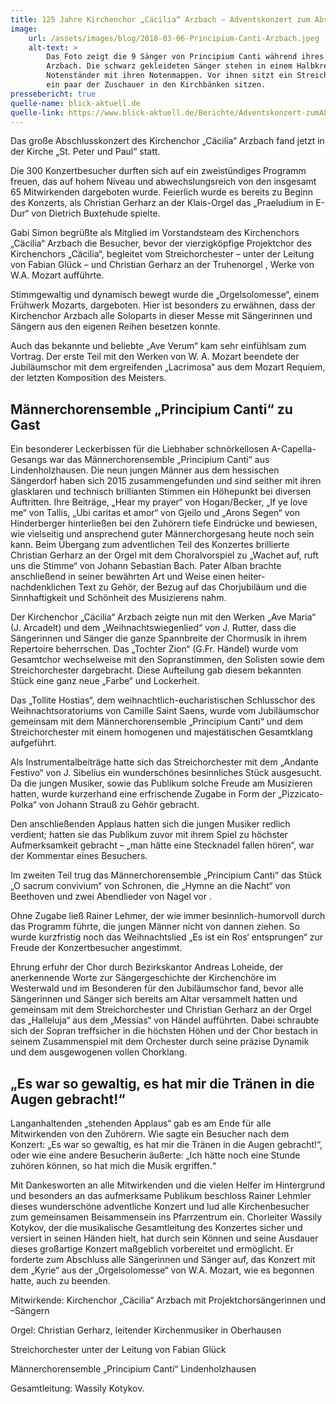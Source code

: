```yaml
---
title: 125 Jahre Kirchenchor „Cäcilia“ Arzbach – Adventskonzert zum Abschluss des Jubiläumsjahres
image: 
    url: /assets/images/blog/2018-03-06-Principium-Canti-Arzbach.jpeg
    alt-text: >
        Das Foto zeigt die 9 Sänger von Principium Canti während ihres Auftritts in der Kirche St. Peter und Paul in 
        Arzbach. Die schwarz gekleideten Sänger stehen in einem Halbkreis vor dem Altar. Vor ihnen befinden sich ihre 
        Notenständer mit ihren Notenmappen. Vor ihnen sitzt ein Streichorchester. Am unteren Rand des Fotos sieht man 
        ein paar der Zuschauer in den Kirchbänken sitzen.
pressebericht: true
quelle-name: blick-aktuell.de
quelle-link: https://www.blick-aktuell.de/Berichte/Adventskonzert-zumAbschluss-des-Jubilaeumsjahres-303058.html
---
```

Das große Abschlusskonzert des Kirchenchor „Cäcilia“  Arzbach fand jetzt in der Kirche „St. Peter und Paul“ statt.

Die 300 Konzertbesucher durften sich auf ein zweistündiges Programm freuen, das auf hohem Niveau und abwechslungsreich von den insgesamt 65 Mitwirkenden dargeboten wurde. Feierlich wurde es bereits zu Beginn des Konzerts, als Christian Gerharz an der Klais-Orgel das „Praeludium in E-Dur“ von Dietrich Buxtehude spielte.

Gabi Simon begrüßte als Mitglied im Vorstandsteam des Kirchenchors „Cäcilia“ Arzbach die Besucher, bevor der vierzigköpfige Projektchor des Kirchenchors „Cäcilia“, begleitet vom Streichorchester – unter der Leitung von Fabian Glück – und Christian Gerharz an der Truhenorgel , Werke von W.A. Mozart aufführte.

Stimmgewaltig und dynamisch bewegt wurde die „Orgelsolomesse“, einem Frühwerk Mozarts, dargeboten. Hier ist besonders zu erwähnen, dass der Kirchenchor Arzbach alle Soloparts in dieser Messe mit Sängerinnen und Sängern aus den eigenen Reihen besetzen konnte.

Auch das bekannte und beliebte „Ave Verum“ kam sehr einfühlsam zum Vortrag. Der erste Teil mit den Werken von W. A. Mozart beendete der Jubiläumschor mit dem ergreifenden „Lacrimosa“ aus dem Mozart Requiem, der letzten Komposition des Meisters.

## Männerchorensemble „Principium Canti“ zu Gast
Ein besonderer Leckerbissen für die Liebhaber schnörkellosen A-Capella-Gesangs war das Männerchorensemble „Principium Canti“ aus Lindenholzhausen. Die neun jungen Männer aus dem hessischen Sängerdorf haben sich 2015 zusammengefunden und sind seither mit ihren glasklaren und technisch brillianten Stimmen ein Höhepunkt bei diversen Auftritten. Ihre Beiträge, „Hear my prayer“ von Hogan/Becker, „If ye love me“ von Tallis, „Ubi caritas et amor“ von Gjeilo und „Arons Segen“ von Hinderberger hinterließen bei den Zuhörern tiefe Eindrücke und bewiesen, wie vielseitig und ansprechend guter Männerchorgesang heute noch sein kann. Beim Übergang zum adventlichen Teil des Konzertes brillierte Christian Gerharz an der Orgel mit dem Choralvorspiel zu „Wachet auf, ruft uns die Stimme“ von Johann Sebastian Bach. Pater Alban brachte anschließend in seiner bewährten Art und Weise einen heiter-nachdenklichen Text zu Gehör, der Bezug auf das Chorjubiläum und die Sinnhaftigkeit und Schönheit des Musizierens nahm.

Der Kirchenchor „Cäcilia“ Arzbach zeigte nun mit den Werken „Ave Maria“ (J. Arcadelt) und dem „Weihnachtswiegenlied“ von J. Rutter, dass die Sängerinnen und Sänger die ganze Spannbreite der Chormusik in ihrem Repertoire beherrschen. Das „Tochter Zion“ (G.Fr. Händel) wurde vom Gesamtchor wechselweise mit den Sopranstimmen, den Solisten sowie dem Streichorchester dargebracht. Diese Aufteilung gab diesem bekannten Stück eine ganz neue „Farbe“ und Lockerheit.

Das „Tollite Hostias“, dem weihnachtlich-eucharistischen Schlusschor des Weihnachtsoratoriums von Camille Saint Saens, wurde vom Jubiläumschor gemeinsam mit dem Männerchorensemble „Principium Canti“ und dem Streichorchester mit einem homogenen und majestätischen Gesamtklang aufgeführt.

Als Instrumentalbeiträge hatte sich das Streichorchester mit dem „Andante Festivo“ von J. Sibelius ein wunderschönes besinnliches Stück ausgesucht. Da die jungen Musiker, sowie das Publikum solche Freude am Musizieren hatten, wurde kurzerhand eine erfrischende Zugabe in Form der „Pizzicato-Polka“ von Johann Strauß zu Gehör gebracht.

Den anschließenden Applaus hatten sich die jungen Musiker redlich verdient; hatten sie das Publikum zuvor mit ihrem Spiel zu höchster Aufmerksamkeit gebracht – „man hätte eine Stecknadel fallen hören“, war der Kommentar eines Besuchers.

Im zweiten Teil trug das Männerchorensemble „Principium Canti“ das Stück „O sacrum convivium“ von Schronen, die „Hymne an die Nacht“ von Beethoven und zwei Abendlieder von Nagel vor .

Ohne Zugabe ließ Rainer Lehmer, der wie immer besinnlich-humorvoll durch das Programm führte, die jungen Männer nicht von dannen ziehen. So wurde kurzfristig noch das Weihnachtslied „Es ist ein Ros‘ entsprungen“ zur Freude der Konzertbesucher angestimmt.

Ehrung erfuhr der Chor durch Bezirkskantor Andreas Loheide, der anerkennende Worte zur Sängergeschichte der Kirchenchöre im Westerwald und im Besonderen für den Jubiläumschor fand, bevor alle Sängerinnen und Sänger sich bereits am Altar versammelt hatten und gemeinsam mit dem Streichorchester und Christian Gerharz an der Orgel das „Halleluja“ aus dem „Messias“ von Händel aufführten. Dabei schraubte sich der Sopran treffsicher in die höchsten Höhen und der Chor bestach in seinem Zusammenspiel mit dem Orchester durch seine präzise Dynamik und dem ausgewogenen vollen Chorklang.

## „Es war so gewaltig, es hat mir die Tränen in die Augen gebracht!“
Langanhaltenden „stehenden Applaus“ gab es am Ende für alle Mitwirkenden von den Zuhörern. Wie sagte ein Besucher nach dem Konzert: „Es war so gewaltig, es hat mir die Tränen in die Augen gebracht!“, oder wie eine andere Besucherin äußerte: „Ich hätte noch eine Stunde zuhören können, so hat mich die Musik ergriffen.“

Mit Dankesworten an alle Mitwirkenden und die vielen Helfer im Hintergrund und besonders an das aufmerksame Publikum beschloss Rainer Lehmler dieses wunderschöne adventliche Konzert und lud alle Kirchenbesucher zum gemeinsamen Beisammensein ins Pfarrzentrum ein. Chorleiter Wassily Kotykov, der die musikalische Gesamtleitung des Konzertes sicher und versiert in seinen Händen hielt, hat durch sein Können und seine Ausdauer dieses großartige Konzert maßgeblich vorbereitet und ermöglicht. Er forderte zum Abschluss alle Sängerinnen und Sänger auf, das Konzert mit dem „Kyrie“ aus der „Orgelsolomesse“ von W.A. Mozart, wie es begonnen hatte, auch zu beenden.



Mitwirkende: Kirchenchor „Cäcilia“ Arzbach mit Projektchorsängerinnen und –Sängern

Orgel: Christian Gerharz, leitender Kirchenmusiker in Oberhausen

Streichorchester unter der Leitung von Fabian Glück

Männerchorensemble „Principium Canti“ Lindenholzhausen

Gesamtleitung: Wassily Kotykov.